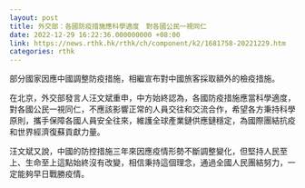 ```yaml
---
layout: post
title: 外交部：各國防疫措施應科學適度　對各國公民一視同仁
date: 2022-12-29 16:22:36.000000000 +08:00
link: https://news.rthk.hk/rthk/ch/component/k2/1681758-20221229.htm
categories: rthk
---
```


部分國家因應中國調整防疫措施，相繼宣布對中國旅客採取額外的檢疫措施。

在北京，外交部發言人汪文斌重申，中方始終認為，各國防疫措施應當科學適度，對各國公民一視同仁，不應該影響正常的人員交往和交流合作，希望各方秉持科學原則，攜手保障各國人員安全往來，維護全球產業鏈供應鏈穩定，為國際團結抗疫和世界經濟復蘇貢獻力量。

汪文斌又說，中國的防控措施三年來因應疫情形勢不斷調整變化，但堅持人民至上、生命至上這點始終沒有改變，相信秉持這個理念，通過全國人民團結努力，一定能夠早日戰勝疫情。
